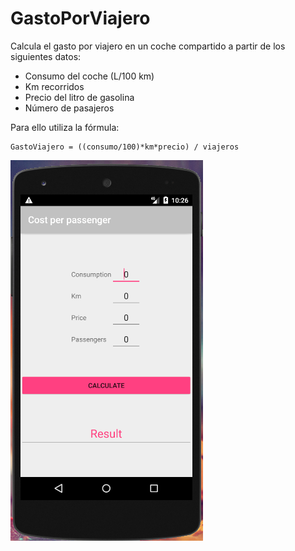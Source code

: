 # GastoPorViajero



Calcula el gasto por viajero en un coche compartido a partir de los siguientes datos:

- Consumo del coche (L/100 km)
- Km recorridos
- Precio del litro de gasolina
- Número de pasajeros

Para ello utiliza la fórmula:

```
GastoViajero = ((consumo/100)*km*precio) / viajeros 
```


![](Screenshot.png)